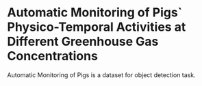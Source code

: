 # Automatic Monitoring of Pigs` Physico-Temporal Activities at Different Greenhouse Gas Concentrations

Automatic Monitoring of Pigs is a dataset for object detection task.